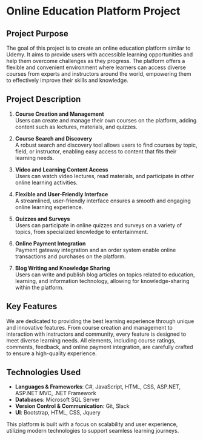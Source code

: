 # Online Education Platform Project

## Project Purpose
The goal of this project is to create an online education platform similar to Udemy. It aims to provide users with accessible learning opportunities and help them overcome challenges as they progress. The platform offers a flexible and convenient environment where learners can access diverse courses from experts and instructors around the world, empowering them to effectively improve their skills and knowledge.

## Project Description

1. **Course Creation and Management**  
   Users can create and manage their own courses on the platform, adding content such as lectures, materials, and quizzes.

2. **Course Search and Discovery**  
   A robust search and discovery tool allows users to find courses by topic, field, or instructor, enabling easy access to content that fits their learning needs.

3. **Video and Learning Content Access**  
   Users can watch video lectures, read materials, and participate in other online learning activities.

4. **Flexible and User-Friendly Interface**  
   A streamlined, user-friendly interface ensures a smooth and engaging online learning experience.

5. **Quizzes and Surveys**  
   Users can participate in online quizzes and surveys on a variety of topics, from specialized knowledge to entertainment.

6. **Online Payment Integration**  
   Payment gateway integration and an order system enable online transactions and purchases on the platform.

7. **Blog Writing and Knowledge Sharing**  
   Users can write and publish blog articles on topics related to education, learning, and information technology, allowing for knowledge-sharing within the platform.

## Key Features
We are dedicated to providing the best learning experience through unique and innovative features. From course creation and management to interaction with instructors and community, every feature is designed to meet diverse learning needs. All elements, including course ratings, comments, feedback, and online payment integration, are carefully crafted to ensure a high-quality experience.

## Technologies Used
- **Languages & Frameworks**: C#, JavaScript, HTML, CSS, ASP.NET, ASP.NET MVC, .NET Framework
- **Databases**: Microsoft SQL Server
- **Version Control & Communication**: Git, Slack
- **UI**: Bootstrap, HTML, CSS, Jquery

This platform is built with a focus on scalability and user experience, utilizing modern technologies to support seamless learning journeys.

